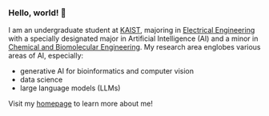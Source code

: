 ### Hello, world! 👋

<!--
**bramyeon/bramyeon** is a ✨ _special_ ✨ repository because its `README.md` (this file) appears on your GitHub profile.

Here are some ideas to get you started:
-->
I am an undergraduate student at [KAIST](https://kaist.ac.kr), majoring in [Electrical Engineering](https://ee.kaist.ac.kr) with a specially designated major in Artificial Intelligence (AI) and a minor in [Chemical and Biomolecular Engineering](https://cbe.kaist.ac.kr). My research area englobes various areas of AI, especially: 
- generative AI for bioinformatics and computer vision
- data science
- large language models (LLMs)

Visit my [homepage](https://bramyeon.notion.site/273bfa00fa42422c93a217836e8c9a98?pvs=4) to learn more about me!  
